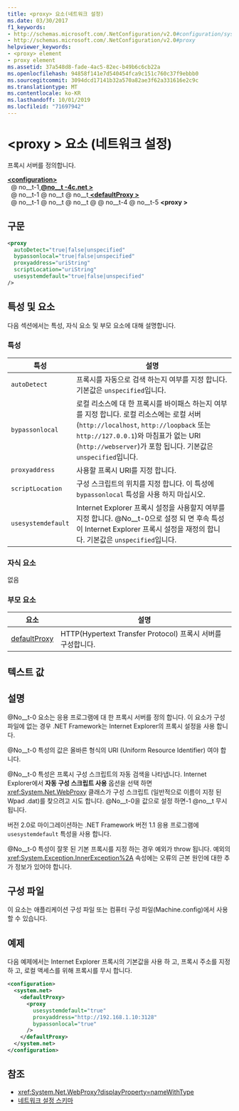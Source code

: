 ```yaml
---
title: <proxy> 요소(네트워크 설정)
ms.date: 03/30/2017
f1_keywords:
- http://schemas.microsoft.com/.NetConfiguration/v2.0#configuration/system.net/defaultProxy/proxy
- http://schemas.microsoft.com/.NetConfiguration/v2.0#proxy
helpviewer_keywords:
- <proxy> element
- proxy element
ms.assetid: 37a548d8-fade-4ac5-82ec-b49b6c6cb22a
ms.openlocfilehash: 94858f141e7d540454fca9c151c760c37f9ebbb0
ms.sourcegitcommit: 3094dcd17141b32a570a82ae3f62a331616e2c9c
ms.translationtype: MT
ms.contentlocale: ko-KR
ms.lasthandoff: 10/01/2019
ms.locfileid: "71697942"
---
```

# <a name="proxy-element-network-settings"></a>\<proxy > 요소 (네트워크 설정)
프록시 서버를 정의합니다.  
  
[ **\<configuration>** ](../configuration-element.md)  
&nbsp; @ no__t-1[ **@no__t -4c.net >** ](system-net-element-network-settings.md)  
&nbsp; @ no__t-1 @ no__t @ no__t[ **\<defaultProxy >** ](defaultproxy-element-network-settings.md)  
&nbsp; @ no__t-1 @ no__t @ no__t @ @ no__t-4 @ no__t-5 **\<proxy >**  
  
## <a name="syntax"></a>구문  
  
```xml  
<proxy
  autoDetect="true|false|unspecified" 
  bypassonlocal="true|false|unspecified"
  proxyaddress="uriString"
  scriptLocation="uriString"
  usesystemdefault="true|false|unspecified"
/>
```  
  
## <a name="attributes-and-elements"></a>특성 및 요소  
 다음 섹션에서는 특성, 자식 요소 및 부모 요소에 대해 설명합니다.  
  
### <a name="attributes"></a>특성  
  
|**특성**|**설명**|  
|-------------------|---------------------|  
|`autoDetect`|프록시를 자동으로 검색 하는지 여부를 지정 합니다. 기본값은 `unspecified`입니다.|  
|`bypassonlocal`|로컬 리소스에 대 한 프록시를 바이패스 하는지 여부를 지정 합니다. 로컬 리소스에는 로컬 서버 (`http://localhost`, `http://loopback` 또는 `http://127.0.0.1`)와 마침표가 없는 URI (`http://webserver`)가 포함 됩니다. 기본값은 `unspecified`입니다.|  
|`proxyaddress`|사용할 프록시 URI를 지정 합니다.|  
|`scriptLocation`|구성 스크립트의 위치를 지정 합니다. 이 특성에 `bypassonlocal` 특성을 사용 하지 마십시오. |  
|`usesystemdefault`|Internet Explorer 프록시 설정을 사용할지 여부를 지정 합니다. @No__t-0으로 설정 되 면 후속 특성이 Internet Explorer 프록시 설정을 재정의 합니다. 기본값은 `unspecified`입니다.|  
  
### <a name="child-elements"></a>자식 요소  
 없음  
  
### <a name="parent-elements"></a>부모 요소  
  
|**요소**|**설명**|  
|-----------------|---------------------|  
|[defaultProxy](defaultproxy-element-network-settings.md)|HTTP(Hypertext Transfer Protocol) 프록시 서버를 구성합니다.|  
  
## <a name="text-value"></a>텍스트 값  
  
## <a name="remarks"></a>설명  
 @No__t-0 요소는 응용 프로그램에 대 한 프록시 서버를 정의 합니다. 이 요소가 구성 파일에 없는 경우 .NET Framework는 Internet Explorer의 프록시 설정을 사용 합니다.  
  
 @No__t-0 특성의 값은 올바른 형식의 URI (Uniform Resource Identifier) 여야 합니다.  
  
 @No__t-0 특성은 프록시 구성 스크립트의 자동 검색을 나타냅니다. Internet Explorer에서 **자동 구성 스크립트 사용** 옵션을 선택 하면 <xref:System.Net.WebProxy> 클래스가 구성 스크립트 (일반적으로 이름이 지정 된 Wpad .dat)를 찾으려고 시도 합니다. @No__t-0을 값으로 설정 하면-1 @no__t 무시 됩니다.
  
 버전 2.0로 마이그레이션하는 .NET Framework 버전 1.1 응용 프로그램에 `usesystemdefault` 특성을 사용 합니다.  
  
 @No__t-0 특성이 잘못 된 기본 프록시를 지정 하는 경우 예외가 throw 됩니다. 예외의 <xref:System.Exception.InnerException%2A> 속성에는 오류의 근본 원인에 대한 추가 정보가 있어야 합니다.  
  
## <a name="configuration-files"></a>구성 파일  
 이 요소는 애플리케이션 구성 파일 또는 컴퓨터 구성 파일(Machine.config)에서 사용할 수 있습니다.  
  
## <a name="example"></a>예제  
 다음 예제에서는 Internet Explorer 프록시의 기본값을 사용 하 고, 프록시 주소를 지정 하 고, 로컬 액세스를 위해 프록시를 무시 합니다.  
  
```xml  
<configuration>  
  <system.net>  
    <defaultProxy>  
      <proxy  
        usesystemdefault="true"  
        proxyaddress="http://192.168.1.10:3128"  
        bypassonlocal="true"  
      />  
    </defaultProxy>  
  </system.net>  
</configuration>  
```  
  
## <a name="see-also"></a>참조

- <xref:System.Net.WebProxy?displayProperty=nameWithType>
- [네트워크 설정 스키마](index.md)
